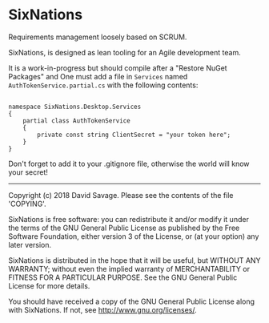 # SixNations
Requirements management loosely based on SCRUM.

SixNations, is designed as lean tooling for an Agile development 
team.

It is a work-in-progress but should compile after a "Restore NuGet Packages" and
One must add a file in `Services` named `AuthTokenService.partial.cs` with the following contents:

```using System;

namespace SixNations.Desktop.Services
{
    partial class AuthTokenService
    {
        private const string ClientSecret = "your token here";
    }
}
```

Don't forget to add it to your .gitignore file, otherwise the world will know your secret!

---

Copyright (c) 2018 David Savage.
Please see the contents of the file 'COPYING'.

SixNations is free software: you can redistribute it and/or modify
it under the terms of the GNU General Public License as published 
by the Free Software Foundation, either version 3 of the License, 
or (at your option) any later version.

SixNations is distributed in the hope that it will be useful,
but WITHOUT ANY WARRANTY; without even the implied warranty of
MERCHANTABILITY or FITNESS FOR A PARTICULAR PURPOSE.  See the
GNU General Public License for more details.

You should have received a copy of the GNU General Public License
along with SixNations.  If not, see <http://www.gnu.org/licenses/>.
